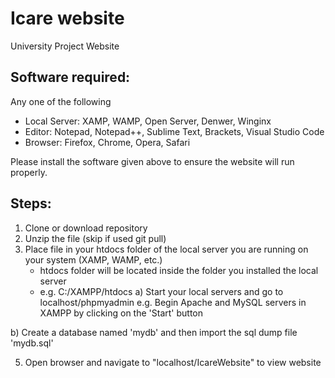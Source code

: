 # Icare website
  University Project Website

## Software required:
Any one of the following
- Local Server: XAMP, WAMP,  Open Server, Denwer, Winginx
- Editor: Notepad, Notepad++, Sublime Text, Brackets, Visual Studio Code 
- Browser: Firefox, Chrome, Opera, Safari

Please install the software given above to ensure the website will run properly.

## Steps:

1. Clone or download repository
2. Unzip the file (skip if used git pull)
3. Place file in your htdocs folder of the local server you are running on your system (XAMP, WAMP, etc.)
	- htdocs folder will be located inside the folder you installed the local server
	- e.g. C:/XAMPP/htdocs
  a) Start your local servers and go to localhost/phpmyadmin
  	e.g. Begin Apache and MySQL servers in XAMPP by clicking on the 'Start' button 
	
  b) Create a database named 'mydb' and then import the sql dump file 'mydb.sql' 
  
5. Open browser and navigate to "localhost/IcareWebsite" to view website
